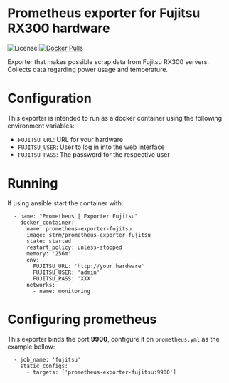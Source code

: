 # Prometheus exporter for Fujitsu RX300 hardware
![License](https://img.shields.io/badge/License-GPL-blue.svg?style=plastic)
[![Docker Pulls](https://img.shields.io/docker/pulls/strm/prometheus-exporter-fujitsu.svg?style=plastic)](https://hub.docker.com/r/strm/prometheus-exporter-fujitsu/)

Exporter that makes possible scrap data from Fujitsu RX300 servers. Collects
data regarding power usage and temperature.

# Configuration

This exporter is intended to run as a docker container using the following
environment variables:

 - `FUJITSU_URL`: URL for your hardware
 - `FUJITSU_USER`: User to log in into the web interface
 - `FUJITSU_PASS`: The password for the respective user
 
# Running

If using ansible start the container with:

```
  - name: "Prometheus | Exporter Fujitsu"
    docker_container:
      name: prometheus-exporter-fujitsu
      image: strm/prometheus-exporter-fujitsu
      state: started
      restart_policy: unless-stopped
      memory: '256m'
      env:
        FUJITSU_URL: 'http://your.hardware'
        FUJITSU_USER: 'admin'
        FUJITSU_PASS: 'XXX'
      networks:
        - name: monitoring
```
 
# Configuring prometheus

This exporter binds the port **9900**, configure it on `prometheus.yml` as the example
bellow:

```
  - job_name: 'fujitsu'
    static_configs:
      - targets: ['prometheus-exporter-fujitsu:9900']
```


